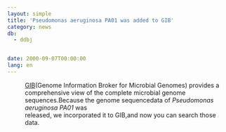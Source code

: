 ```yaml
---
layout: simple
title: 'Pseudomonas aeruginosa PA01 was added to GIB'
category: news
db:
  - ddbj


date: 2000-09-07T00:00:00
lang: en
---
```


<html>
<dd><a href="/services/past-services-e.html#gib">GIB</a>(Genome Information Broker for Microbial Genomes) provides a comprehensive view of the complete microbial genome sequences.Because the genome sequencedata of <i>Pseudomonas aeruginosa PA01</i> was<br>released, we incorporated it to GIB,and now you can search those data.</dd>
</html>
